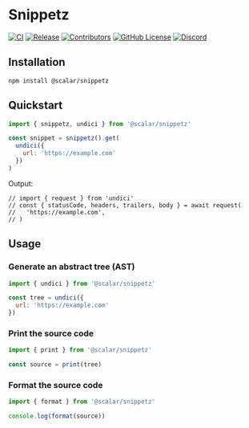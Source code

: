# Snippetz

[![CI](https://github.com/scalar/snippetz/actions/workflows/ci.yml/badge.svg)](https://github.com/scalar/snippetz/actions/workflows/ci.yml)
[![Release](https://github.com/scalar/snippetz/actions/workflows/release.yml/badge.svg)](https://github.com/scalar/snippetz/actions/workflows/release.yml)
[![Contributors](https://img.shields.io/github/contributors/scalar/snippetz)](https://github.com/scalar/snippetz/graphs/contributors)
[![GitHub License](https://img.shields.io/github/license/scalar/snippetz)](https://github.com/scalar/snippetz/blob/main/LICENSE)
[![Discord](https://img.shields.io/discord/1135330207960678410?style=flat&color=5865F2)](https://discord.gg/8HeZcRGPFS)

## Installation

```
npm install @scalar/snippetz
```

## Quickstart

```js
import { snippetz, undici } from '@scalar/snippetz'

const snippet = snippetz().get(
  undici({
    url: 'https://example.com'
  })
)
```

<!-- ```js
import { format, print, undici } from '@scalar/snippetz'

const source = undici({
  url: 'https://example.com'
})

console.log(format(print(source)))
``` -->

Output:

```
// import { request } from 'undici'
// const { statusCode, headers, trailers, body } = await request(
//   'https://example.com',
// )
```

## Usage

### Generate an abstract tree (AST)

```js
import { undici } from '@scalar/snippetz'

const tree = undici({
  url: 'https://example.com'
})
```

### Print the source code

```js
import { print } from '@scalar/snippetz'

const source = print(tree)
```

### Format the source code

```js
import { format } from '@scalar/snippetz'

console.log(format(source))
```